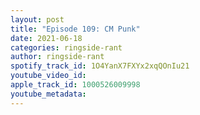 ```yaml
---
layout: post
title: "Episode 109: CM Punk"
date: 2021-06-18
categories: ringside-rant
author: ringside-rant
spotify_track_id: 1O4YanX7FXYx2xqQOnIu21
youtube_video_id: 
apple_track_id: 1000526009998
youtube_metadata: 
---
```

